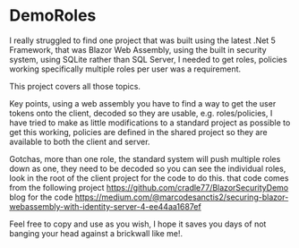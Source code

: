# DemoRoles

I really struggled to find one project that was built using the latest .Net 5 Framework,
that was Blazor Web Assembly, using the built in security system, using SQLite rather than SQL Server,
I needed to get roles, policies working specifically multiple roles per user was a requirement.

This project covers all those topics.

Key points, using a web assembly you have to find a way to get the user tokens onto the client, decoded 
so they are usable, e.g. roles/policies, I have tried to make as little modifications to a standard project
as possible to get this working, policies are defined in the shared project so they are available to 
both the client and server.

Gotchas, more than one role, the standard system will push multiple roles down as one, they need to be 
decoded so you can see the individual roles, look in the root of the client project for the code to do this.
that code comes from the following project https://github.com/cradle77/BlazorSecurityDemo blog for the code
https://medium.com/@marcodesanctis2/securing-blazor-webassembly-with-identity-server-4-ee44aa1687ef

Feel free to copy and use as you wish, I hope it saves you days of not banging your head against a brickwall like me!.




